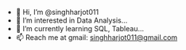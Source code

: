 - 👋 Hi, I’m @singhharjot011
- 👀 I’m interested in Data Analysis...
- 🌱 I’m currently learning SQL, Tableau...
- 📫 Reach me at gmail: singhharjot011@gmail.com

<!---
singhharjot011/singhharjot011 is a ✨ special ✨ repository because its `README.md` (this file) appears on your GitHub profile.
You can click the Preview link to take a look at your changes.
--->
